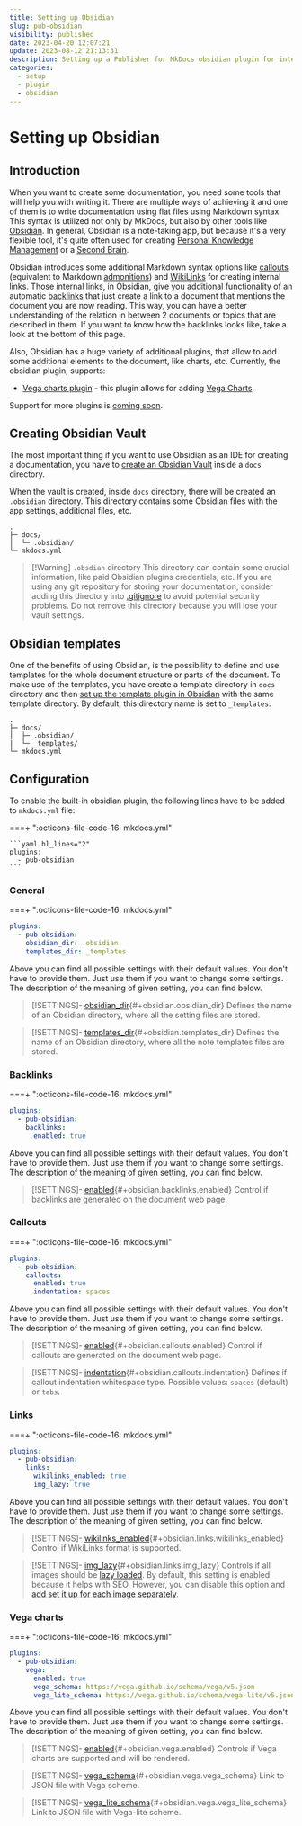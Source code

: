 ```yaml
---
title: Setting up Obsidian
slug: pub-obsidian
visibility: published
date: 2023-04-20 12:07:21
update: 2023-08-12 21:13:31
description: Setting up a Publisher for MkDocs obsidian plugin for integration with an Obsidian note taking tool
categories:
  - setup
  - plugin
  - obsidian
---
```


# Setting up Obsidian

## Introduction

When you want to create some documentation, you need some tools that will help you with writing it. There are multiple ways of achieving it and one of them is to write documentation using flat files using Markdown syntax. This syntax is utilized not only by MkDocs, but also by other tools like [Obsidian](https://obsidian.md). In general, Obsidian is a note-taking app, but because it's a very flexible tool, it's quite often used for creating [Personal Knowledge Management](https://en.wikipedia.org/wiki/Personal_knowledge_management) or a [Second Brain](https://www.buildingasecondbrain.com).

Obsidian introduces some additional Markdown syntax options like [callouts](https://help.obsidian.md/Editing+and+formatting/Callouts) (equivalent to Markdown [admonitions](https://squidfunk.github.io/mkdocs-material/reference/admonitions/)) and [WikiLinks](https://en.wikipedia.org/wiki/Help:Link) for creating internal links. Those internal links, in Obsidian, give you additional functionality of an automatic [backlinks](https://help.obsidian.md/Plugins/Backlinks) that just create a link to a document that mentions the document you are now reading. This way, you can have a better understanding of the relation in between 2 documents or topics that are described in them. If you want to know how the backlinks looks like, take a look at the bottom of this page.

Also, Obsidian has a huge variety of additional plugins, that allow to add some additional elements to the document, like charts, etc. Currently, the obsidian plugin, supports:

- [Vega charts plugin](https://github.com/Justin-J-K/obsidian-vega) - this plugin allows for adding [Vega Charts](https://vega.github.io/vega/).

Support for more plugins is [coming soon](../../05_dev/other/02_backlog.md).

## Creating Obsidian Vault

The most important thing if you want to use Obsidian as an IDE for creating a documentation, you have to [create an Obsidian Vault](https://help.obsidian.md/Getting+started/Create+a+vault) inside a `docs` directory.

When the vault is created, inside `docs` directory, there will be created an `.obsidian` directory. This directory contains some Obsidian files with the app settings, additional files, etc.

```console hl_lines="2-3"
.
├─ docs/
│  └─ .obsidian/
└─ mkdocs.yml
```

> [!Warning] `.obsdian` directory
> This directory can contain some crucial information, like paid Obsidian plugins credentials, etc. If you are using any git repository for storing your documentation, consider adding this directory into [.gitignore](https://git-scm.com/docs/gitignore) to avoid potential security problems.
> Do not remove this directory because you will lose your vault settings.

## Obsidian templates

One of the benefits of using Obsidian, is the possibility to define and use templates for the whole document structure or parts of the document. To make use of the templates, you have create a template directory in `docs` directory and then [set up the template plugin in Obsidian](https://help.obsidian.md/Plugins/Templates) with the same template directory. By default, this directory name is set to `_templates`.

```console hl_lines="2 4"
.
├─ docs/
│  ├─ .obsidian/
|  └─ _templates/
└─ mkdocs.yml
```

## Configuration

To enable the built-in obsidian plugin, the following lines have to be added to `mkdocs.yml` file:

===+ ":octicons-file-code-16: mkdocs.yml"

    ```yaml hl_lines="2"
    plugins:
      - pub-obsidian
    ```

### General

===+ ":octicons-file-code-16: mkdocs.yml"

``` yaml hl_lines="3-4"
plugins:
  - pub-obsidian:
	obsidian_dir: .obsidian
	templates_dir: _templates
```

Above you can find all possible settings with their default values. You don't have to provide them. Just use them if you want to change some settings. The description of the meaning of given setting, you can find below.

> [!SETTINGS]- [obsidian_dir](#+obsidian.obsidian_dir){#+obsidian.obsidian_dir}
> Defines the name of an Obsidian directory, where all the setting files are stored.

> [!SETTINGS]- [templates_dir](#+obsidian.templates_dir){#+obsidian.templates_dir}
> Defines the name of an Obsidian directory, where all the note templates files are stored.

### Backlinks

===+ ":octicons-file-code-16: mkdocs.yml"

``` yaml hl_lines="3-4"
plugins:
  - pub-obsidian:
	backlinks:
	  enabled: true
```

Above you can find all possible settings with their default values. You don't have to provide them. Just use them if you want to change some settings. The description of the meaning of given setting, you can find below.

> [!SETTINGS]- [enabled](#+obsidian.backlinks.enabled){#+obsidian.backlinks.enabled}
> Control if backlinks are generated on the document web page.

### Callouts

===+ ":octicons-file-code-16: mkdocs.yml"

``` yaml hl_lines="3-5"
plugins:
  - pub-obsidian:
	callouts:
	  enabled: true
	  indentation: spaces
```

Above you can find all possible settings with their default values. You don't have to provide them. Just use them if you want to change some settings. The description of the meaning of given setting, you can find below.

> [!SETTINGS]- [enabled](#+obsidian.callouts.enabled){#+obsidian.callouts.enabled}
> Control if callouts are generated on the document web page.

> [!SETTINGS]- [indentation](#+obsidian.callouts.indentation){#+obsidian.callouts.indentation}
> Defines if callout indentation whitespace type. Possible values: `spaces` (default) or `tabs`.

### Links

===+ ":octicons-file-code-16: mkdocs.yml"

``` yaml hl_lines="3-5"
plugins:
  - pub-obsidian:
	links:
	  wikilinks_enabled: true
	  img_lazy: true
```

Above you can find all possible settings with their default values. You don't have to provide them. Just use them if you want to change some settings. The description of the meaning of given setting, you can find below.

> [!SETTINGS]- [wikilinks_enabled](#+obsidian.links.wikilinks_enabled){#+obsidian.links.wikilinks_enabled}
> Control if WikiLinks format is supported.

> [!SETTINGS]- [img_lazy](#+obsidian.links.img_lazy){#+obsidian.links.img_lazy}
> Controls if all images should be [lazy loaded](https://developer.mozilla.org/en-US/docs/Web/Performance/Lazy_loading). By default, this setting is enabled because it helps with SEO. However, you can disable this option and [add set it up for each image separately](https://squidfunk.github.io/mkdocs-material/reference/images/?h=image#image-lazy-loading).

### Vega charts

===+ ":octicons-file-code-16: mkdocs.yml"

``` yaml hl_lines="3-6"
plugins:
  - pub-obsidian:
	vega:
	  enabled: true
	  vega_schema: https://vega.github.io/schema/vega/v5.json
	  vega_lite_schema: https://vega.github.io/schema/vega-lite/v5.json
```

Above you can find all possible settings with their default values. You don't have to provide them. Just use them if you want to change some settings. The description of the meaning of given setting, you can find below.

> [!SETTINGS]- [enabled](#+obsidian.vega.enabled){#+obsidian.vega.enabled}
> Controls if Vega charts are supported and will be rendered.

> [!SETTINGS]- [vega_schema](#+obsidian.vega.vega_schema){#+obsidian.vega.vega_schema}
> Link to JSON file with Vega scheme.

> [!SETTINGS]- [vega_lite_schema](#+obsidian.vega.vega_lite_schema){#+obsidian.vega.vega_lite_schema}
> Link to JSON file with Vega-lite scheme.
